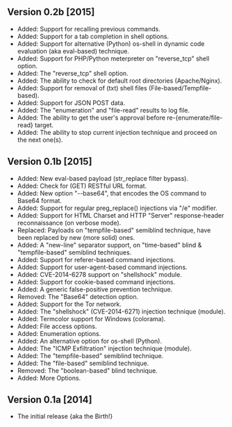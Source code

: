 ## Version 0.2b [2015]
* Added: Support for recalling previous commands.
* Added: Support for a tab completion in shell options.
* Added: Support for alternative (Python) os-shell in dynamic code evaluation (aka eval-based) technique.
* Added: Support for PHP/Python meterpreter on "reverse_tcp" shell option.
* Added: The "reverse_tcp" shell option.
* Added: The ability to check for default root directories (Apache/Nginx).
* Added: Support for removal of (txt) shell files (File-based/Tempfile-based).
* Added: Support for JSON POST data.
* Added: The "enumeration" and "file-read" results to log file.
* Added: The ability to get the user's approval before re-{enumerate/file-read} target.
* Added: The ability to stop current injection technique and proceed on the next one(s).

## Version 0.1b [2015]
* Added: New eval-based payload (str_replace filter bypass).
* Added: Check for (GET) RESTful URL format.
* Added: New option "--base64", that encodes the OS command to Base64 format. 
* Added: Support for regular preg_replace() injections via "/e" modifier.
* Added: Support for HTML Charset and HTTP "Server" response-header reconnaissance (on verbose mode).
* Replaced: Payloads on "tempfile-based" semiblind technique, have been replaced by new (more solid) ones.
* Added: A "new-line" separator support, on "time-based" blind & "tempfile-based" semiblind techniques.
* Added: Support for referer-based command injections.
* Added: Support for user-agent-based command injections.
* Added: CVE-2014-6278 support on "shellshock" module.
* Added: Support for cookie-based command injections.
* Added: A generic false-positive prevention technique.
* Removed: The "Base64" detection option.
* Added: Support for the Tor network.
* Added: The "shellshock" (CVE-2014-6271) injection technique (module).
* Added: Termcolor support for Windows (colorama).
* Added: File access options.
* Added: Enumeration options.
* Added: An alternative option for os-shell (Python).
* Added: The "ICMP Exfiltration" injection technique (module). 
* Added: The "tempfile-based" semiblind technique.
* Added: The "file-based" semiblind technique.
* Removed: The "boolean-based" blind technique.
* Added: More Options.

## Version 0.1a [2014]
* The initial release {aka the Birth!}
